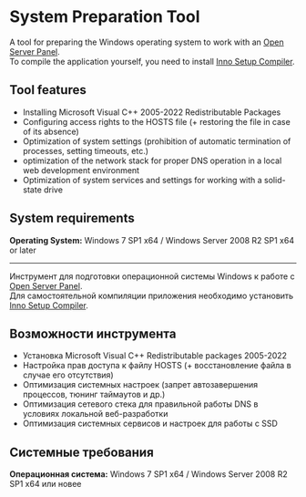 # System Preparation Tool

A tool for preparing the Windows operating system to work with an [Open Server Panel](https://ospanel.io).\
To compile the application yourself, you need to install [Inno Setup Compiler](https://jrsoftware.org/download.php/is.exe).

##  Tool features

* Installing Microsoft Visual C++ 2005-2022 Redistributable Packages
* Configuring access rights to the HOSTS file (+ restoring the file in case of its absence)
* Optimization of system settings (prohibition of automatic termination of processes, setting timeouts, etc.)
* optimization of the network stack for proper DNS operation in a local web development environment
* Optimization of system services and settings for working with a solid-state drive

##  System requirements

**Operating System:** Windows 7 SP1 x64 / Windows Server 2008 R2 SP1 x64 or later

***

Инструмент для подготовки операционной системы Windows к работе с [Open Server Panel](https://ospanel.io).\
Для самостоятельной компиляции приложения необходимо установить [Inno Setup Compiler](https://jrsoftware.org/download.php/is.exe).

##  Возможности инструмента

* Установка Microsoft Visual C++ Redistributable packages 2005-2022
* Настройка прав доступа к файлу HOSTS (+ восстановление файла в случае его отсутствия)
* Оптимизация системных настроек (запрет автозавершения процессов, тюнинг таймаутов и др.)
* Оптимизация сетевого стека для правильной работы DNS в условиях локальной веб-разработки
* Оптимизация системных сервисов и настроек для работы с SSD

##  Системные требования

**Операционная система:** Windows 7 SP1 x64 / Windows Server 2008 R2 SP1 x64 или новее
